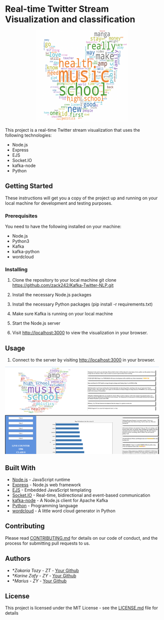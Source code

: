 # Real-time Twitter Stream Visualization and classification

<p align="center">
  <img height="300px" width="300px" src="./python/tmp/logo.png">
</p>



This project is a real-time Twitter stream visualization that uses the following technologies:
- Node.js
- Express
- EJS
- Socket.IO
- kafka-node
- Python


## Getting Started

These instructions will get you a copy of the project up and running on your local machine for development and testing purposes.

### Prerequisites

You need to have the following installed on your machine:
- Node.js
- Python3
- Kafka
- kafka-python
- wordcloud

### Installing

1. Clone the repository to your local machine
git clone https://github.com/zack242/Kafka-Twitter-NLP.git

2. Install the necessary Node.js packages

3. Install the necessary Python packages (pip install -r requirements.txt)

4. Make sure Kafka is running on your local machine

5. Start the Node.js server

6. Visit [http://localhost:3000](http://localhost:3000) to view the visualization in your browser.

## Usage

1. Connect to the server by visiting [http://localhost:3000](http://localhost:3000) in your browser.

<p align="center">
  <img src="./python/tmp/webpage.png">
</p>

## Built With

* [Node.js](https://nodejs.org/) - JavaScript runtime
* [Express](https://expressjs.com/) - Node.js web framework
* [EJS](https://ejs.co/) - Embedded JavaScript templating
* [Socket.IO](https://socket.io/) - Real-time, bidirectional and event-based communication
* [kafka-node](https://github.com/SOHU-Co/kafka-node) - A Node.js client for Apache Kafka
* [Python](https://www.python.org/) - Programming language
* [wordcloud](https://github.com/amueller/word_cloud) - A little word cloud generator in Python

## Contributing

Please read [CONTRIBUTING.md](https://gist.github.com/PurpleBooth/b24679402957c63ec426) for details on our code of conduct, and the process for submitting pull requests to us.

## Authors

* **Zakaria Tozy* - *ZT* - [Your Github](https://github.com/zack242)
* **Karine Zafy* - *ZY* - [Your Github](https://github.com/pailleaunez)
* **Marius* - *ZY* - [Your Github](https://github.com/zack242)

## License

This project is licensed under the MIT License - see the [LICENSE.md](LICENSE.md) file for details
